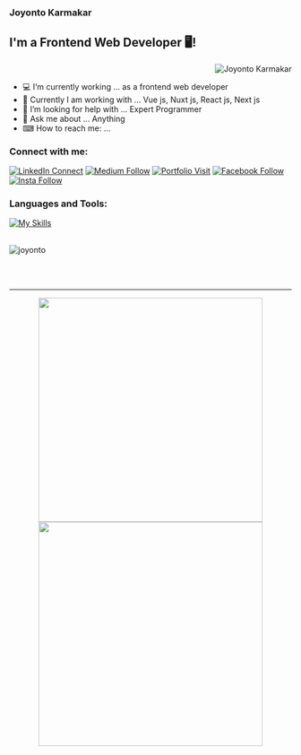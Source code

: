 ### Joyonto Karmakar
## I'm a Frontend Web Developer 🖥!

<p align="right"> <img src="https://komarev.com/ghpvc/?username=Joyontokarmakar" alt="Joyonto Karmakar" /> </p>


- 💻 I’m currently working ... as a frontend web developer
- 👯 Currently I am working with ... Vue js, Nuxt js, React js, Next js
- 🤔 I’m looking for help with ... Expert Programmer
- 💬 Ask me about ... Anything
- ⌨ How to reach me: ...

### Connect with me:

[![LinkedIn Connect](https://img.shields.io/badge/%20-Connect-black?color=14171A&labelColor=0c66c5&logo=linkedin&logoColor=ffffff)](https://www.linkedin.com/in/joyontokarmakar) [![Medium Follow](https://img.shields.io/badge/%20-Follow-black?color=14171A&labelColor=000000&logo=medium&logoColor=ffffff)](https://joyonto-karmakar-cse.medium.com/) [![Portfolio Visit](https://img.shields.io/badge/%20-Visit-black?color=14171A&labelColor=FFFF00&logo=cachet&logoColor=000000)](https://www.facebook.com/joyontostd) [![Facebook Follow](https://img.shields.io/badge/%20-Follow-black?color=14171A&labelColor=1976d2&logo=facebook&logoColor=ffffff)](https://www.facebook.com/joyontostd) [![Insta Follow](https://img.shields.io/badge/%20-Follow-black?color=14171A&labelColor=d81b60&logo=instagram&logoColor=ffffff)](https://www.instagram.com/joyontokarmaker/)

### Languages and Tools:

[![My Skills](https://skillicons.dev/icons?i=vue,nuxtjs,react,nextjs,js,ts,jquery,graphql,postman,materialui,tailwind,bootstrap,css,html,sass,netlify,vercel,github,gitlab,vscode,vite,firebase,heroku&perline=8)](https://skillicons.dev)
<br/>
<br/>
<p><img align="center" src="https://github-readme-stats.vercel.app/api/top-langs/?username=JoyontoKarmakar&layout=compact&hide=html" alt="joyonto" /></p>

<br />
<br />


---

  <p align="center">
    <img src = "https://github-readme-stats.vercel.app/api?username=Joyontokarmakar&show_icons=true&count_private=true&theme=bear" width = 400>
    <img src = "https://github-readme-streak-stats.herokuapp.com?user=Joyontokarmakar&theme=dark&hide_border=true" width = 400>
  </p>
